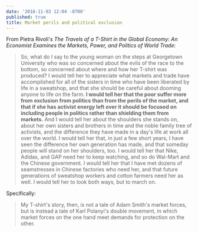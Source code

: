 ```yaml
---
date: '2018-11-03 12:04 -0700'
published: true
title: Market perils and political exclusion
---
```


From Pietra Rivoli's _The Travels of a T-Shirt in the Global Economy: An Economist Examines the Markets, Power, and Politics of World Trade_:

> So, what do I say to the young woman on the steps at Georgetown University who was so concerned about the evils of the race to the bottom, so concerned about where and how her T-shirt was produced? I would tell her to appreciate what markets and trade have accomplished for all of the sisters in time who have been liberated by life in a sweatshop, and that she should be careful about dooming anyone to life on the farm. **I would tell her that the poor suffer more from exclusion from politics than from the perils of the market, and that if she has activist energy left over it should be focused on including people in politics rather than shielding them from markets.** And I would tell her about the shoulders she stands on, about her own sisters and brothers in time and the noble family tree of activists, and the difference they have made in a day's life at work all over the world. I would tell her that, in just a few short years, I have seen the difference her own generation has made, and that someday people will stand on her shoulders, too. I would tell her that Nike, Adidas, and GAP need her to keep watching, and so do Wal-Mart and the Chinese government. I would tell her that I have met dozens of seamstresses in Chinese factories who need her, and that future generations of sweatshop workers and cotton farmers need her as well. I would tell her to look both ways, but to march on.

Specifically:

> My T-shirt's story, then, is not a tale of Adam Smith's market forces, but is instead a tale of Karl Polanyi's double movement, in which market forces on the one hand meet demands for protection on the other.
